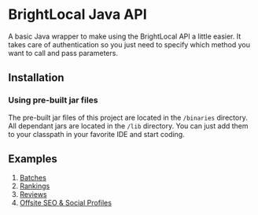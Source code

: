 # BrightLocal Java API

A basic Java wrapper to make using the BrightLocal API a little easier. It takes care of authentication so you just need to specify which method you want to call and pass parameters.

## Installation

### Using pre-built jar files
The pre-built jar files of this project are located in the `/binaries` directory. All dependant jars are located in the `/lib` directory. You can just add them to your classpath in your favorite IDE and start coding.

## Examples
1. [Batches](Batches.md)
2. [Rankings](Rankings.md)
3. [Reviews](Reviews.md)
4. [Offsite SEO & Social Profiles](Offsite_SEO_Social_Profiles.md)
